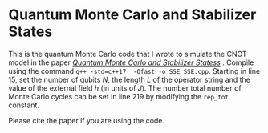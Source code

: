 # Quantum Monte Carlo and Stabilizer States

This is the quantum Monte Carlo code that I wrote to simulate the CNOT model in the paper [*Quantum Monte Carlo and Stabilizer Statess*](https://arxiv.org) . Compile using the command
`g++ -std=c++17  -Ofast -o SSE SSE.cpp`. Starting in line 15, set the number of qubits $N$, the length $L$ of the operator string and the value of the external field $h$ (in units of $J$). 
The number total number of Monte Carlo cycles can be set in line 219 by modifying the `rep_tot` constant.

Please cite the paper if you are using the code.
